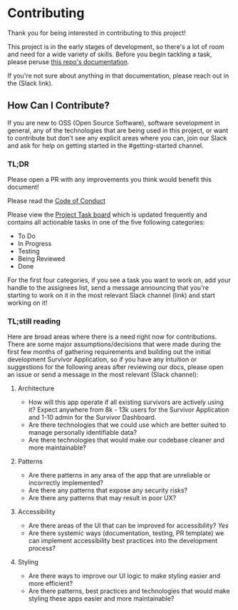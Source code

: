 # Contributing

Thank you for being interested in contributing to this project!

This project is in the early stages of development, so there's a lot of room and need for a wide variety of skills.
Before you begin tackling a task, please peruse <a href="./README.md">this repo's documentation</a>.

If you're not sure about anything in that documentation, please reach out in the (Slack link).

## How Can I Contribute?

If you are new to OSS (Open Source Software), software sevelopment in general, any of the technologies that are being used in this project, or want to contribute but don't see any explicit areas where you can, join our Slack and ask for help on getting started in the #getting-started channel.

### TL;DR

Please open a PR with any improvements you think would benefit this document!

Please read the <a href="../CODE_OF_CONDUCT.md">Code of Conduct</a>

Please view the <a href="https://github.com/vishalbakshi/CallForCode/projects/1">Project Task board</a> which is updated frequently and contains all actionable tasks in one of the five following categories:

- To Do
- In Progress
- Testing
- Being Reviewed
- Done

For the first four categories, if you see a task you want to work on, add your handle to the assignees list, send a message announcing that you're starting to work on it in the most relevant Slack channel (link) and start working on it!

### TL;still reading

Here are broad areas where there is a need right now for contributions. There are some major assumptions/decisions that were made during the first few months of gathering requirements and building out the initial development Survivor Application, so if you have any intuition or suggestions for the following areas after reviewing our docs, please open an issue or send a message in the most relevant (Slack channel):

1. Architecture
     - How will this app operate if all existing survivors are actively using it? Expect anywhere from 8k - 13k users for the Survivor Application and 1-10 admin for the Survivor Dashboard.
     - Are there technologies that we could use which are better suited to manage personally identifiable data?
     - Are there technologies that would make our codebase cleaner and more maintainable?
     
2. Patterns
   - Are there patterns in any area of the app that are unreliable or incorrectly implemented?
   - Are there any patterns that expose any security risks? 
   - Are there any patterns that may result in poor UX?
   
3. Accessibility
   - Are there areas of the UI that can be improved for accessibility? _Yes_
   - Are there systemic ways (documentation, testing, PR template) we can implement accessibility best practices into the development process?
   
4. Styling
   - Are there ways to improve our UI logic to make styling easier and more efficient?
   - Are there patterns, best practices and technologies that would make styling these apps easier and more maintainable?

